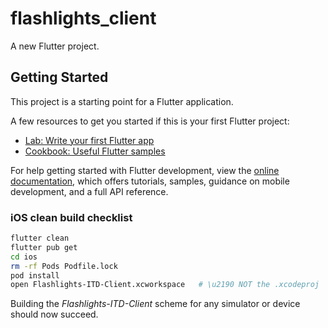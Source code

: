 # flashlights_client

A new Flutter project.

## Getting Started

This project is a starting point for a Flutter application.

A few resources to get you started if this is your first Flutter project:

- [Lab: Write your first Flutter app](https://docs.flutter.dev/get-started/codelab)
- [Cookbook: Useful Flutter samples](https://docs.flutter.dev/cookbook)

For help getting started with Flutter development, view the
[online documentation](https://docs.flutter.dev/), which offers tutorials,
samples, guidance on mobile development, and a full API reference.

### iOS clean build checklist
```bash
flutter clean
flutter pub get
cd ios
rm -rf Pods Podfile.lock
pod install
open Flashlights-ITD-Client.xcworkspace   # \u2190 NOT the .xcodeproj
```

Building the *Flashlights-ITD-Client* scheme for any simulator or
device should now succeed.
